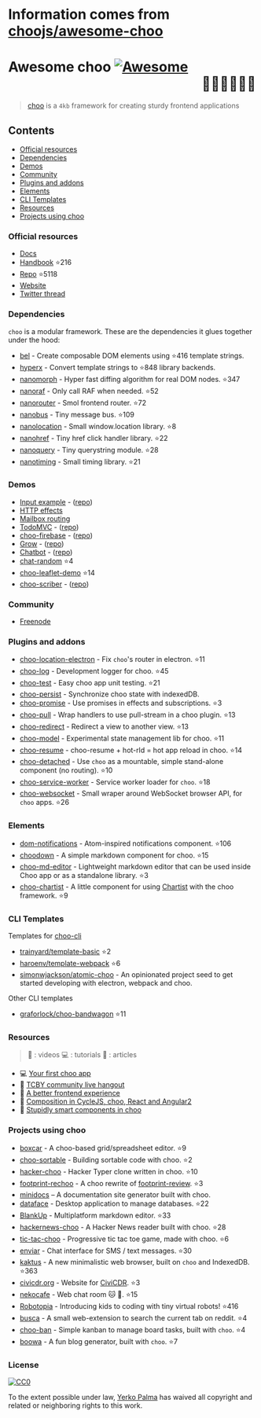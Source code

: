 # Information comes from [choojs/awesome-choo](https://github.com/choojs/awesome-choo)
# Awesome choo [![Awesome](https://cdn.rawgit.com/sindresorhus/awesome/d7305f38d29fed78fa85652e3a63e154dd8e8829/media/badge.svg)](https://github.com/sindresorhus/awesome) <div align="right">:steam_locomotive::train::train::train::train::train:</div>

> [choo](https://choo.io/) is a `4kb` framework for creating
> sturdy frontend applications

## Contents

- [Official resources](#official-resources)
- [Dependencies](#dependencies)
- [Demos](#demos)
- [Community](#community)
- [Plugins and addons](#plugins-and-addons)
- [Elements](#elements)
- [CLI Templates](#cli-templates)
- [Resources](#resources)
- [Projects using choo](#projects-using-choo)

### Official resources

- [Docs](https://github.com/yoshuawuyts/choo/blob/master/README.md)
- [Handbook](https://github.com/yoshuawuyts/choo-handbook) :star:216
- [Repo](https://github.com/yoshuawuyts/choo) :star:5118
- [Website](https://choo.io/)
- [Twitter thread](https://twitter.com/yoshuawuyts/status/730087077803528193)

### Dependencies
`choo` is a modular framework. These are the dependencies it glues together
under the hood:

- [bel](https://github.com/shama/bel) - Create composable DOM elements using :star:416
  template strings.
- [hyperx](https://github.com/substack/hyperx) - Convert template strings to :star:848
  library backends.
- [nanomorph](https://github.com/choojs/nanomorph) - Hyper fast diffing algorithm for real DOM nodes. :star:347
- [nanoraf](https://github.com/yoshuawuyts/nanoraf) - Only call RAF when needed. :star:52
- [nanorouter](https://github.com/choojs/nanorouter) - Smol frontend router. :star:72
- [nanobus](https://github.com/choojs/nanobus) - Tiny message bus. :star:109
- [nanolocation](https://github.com/choojs/nanolocation) - Small window.location library. :star:8
- [nanohref](https://github.com/choojs/nanohref) - Tiny href click handler library. :star:22
- [nanoquery](https://github.com/choojs/nanoquery) - Tiny querystring module. :star:28
- [nanotiming](https://github.com/choojs/nanotiming) - Small timing library. :star:21

### Demos

- [Input example](http://requirebin.com/?gist=e589473373b3100a6ace29f7bbee3186) - ([repo](https://github.com/yoshuawuyts/choo/tree/master/examples/title))
- [HTTP effects](https://hyperdev.com/#!/project/fork-fang)
- [Mailbox routing](https://github.com/yoshuawuyts/choo/tree/master/examples/mailbox)
- [TodoMVC](http://shuheikagawa.com/todomvc-choo) - ([repo](https://github.com/shuhei/todomvc-choo))
- [choo-firebase](https://choo-firebase-2ec21.firebaseapp.com) - ([repo](https://github.com/mw222rs/choo-firebase))
- [Grow](https://grow.static.land) - ([repo](https://github.com/sethvincent/grow))
- [Chatbot](http://chootbot.herokuapp.com) - ([repo](https://github.com/plaey/chatbot))
- [chat-random](https://github.com/akiva/chat-random) :star:4
- [choo-leaflet-demo](https://github.com/timwis/choo-leaflet-demo) :star:14
- [choo-scriber](https://zhouhansen.github.io/choo-scriber) - ([repo](https://github.com/ZhouHansen/choo-scriber))

### Community

- [Freenode](https://webchat.freenode.net/?channels=choo)

### Plugins and addons

- [choo-location-electron](https://github.com/bcomnes/choo-location-electron) - Fix `choo`'s router in electron. :star:11
- [choo-log](https://github.com/yoshuawuyts/choo-log) - Development logger for choo. :star:45
- [choo-test](https://github.com/mantoni/choo-test) - Easy choo app unit testing. :star:21
- [choo-persist](https://github.com/yoshuawuyts/choo-persist/) - Synchronize choo state with indexedDB.
- [choo-promise](https://github.com/rahatarmanahmed/choo-promise) - Use promises in effects and subscriptions. :star:3
- [choo-pull](https://github.com/yoshuawuyts/choo-pull) - Wrap handlers to use pull-stream in a choo plugin. :star:13
- [choo-redirect](https://github.com/yoshuawuyts/choo-redirect) - Redirect a view to another view. :star:13
- [choo-model](https://github.com/yoshuawuyts/choo-model) - Experimental state management lib for choo. :star:11
- [choo-resume](https://github.com/bengourley/choo-resume) - choo-resume + hot-rld = hot app reload in choo. :star:14
- [choo-detached](https://github.com/graforlock/choo-detached) - Use `choo` as a mountable, simple stand-alone component (no routing). :star:10
- [choo-service-worker](https://github.com/choojs/choo-service-worker) - Service worker loader for `choo`. :star:18
- [choo-websocket](https://github.com/YerkoPalma/choo-websocket) - Small wraper around WebSocket browser API, for `choo` apps. :star:26

### Elements

- [dom-notifications](https://github.com/finnp/dom-notifications) - Atom-inspired notifications component. :star:106
- [choodown](https://github.com/trainyard/choodown) - A simple markdown component for choo. :star:15
- [choo-md-editor](https://github.com/dbtek/choo-md-editor) - Lightweight markdown editor that can be used inside Choo app or as a standalone library. :star:3
- [choo-chartist](https://github.com/rexmortus/choo-chartist) - A little component for using [Chartist](https://gionkunz.github.io/chartist-js/) with the choo framework. :star:9

### CLI Templates

Templates for [choo-cli](https://github.com/trainyard/choo-cli)

- [trainyard/template-basic](https://github.com/trainyard/template-basic) :star:2
- [haroenv/template-webpack](https://github.com/haroenv/template-webpack) :star:6
- [simonwjackson/atomic-choo](https://github.com/simonwjackson/atomic-choo) - An opinionated project seed to get started developing with electron, webpack and choo.

Other CLI templates
- [graforlock/choo-bandwagon](https://github.com/graforlock/choo-bandwagon) :star:11

### Resources
> :movie_camera: : videos
> :computer: : tutorials
> :book: : articles

- :computer: [Your first choo app](https://yoshuawuyts.gitbooks.io/choo/content/02_your_first_app.html)
- :movie_camera: [TCBY community live hangout](https://www.youtube.com/watch?v=a97Mw2z1SAI)
- :book: [A better frontend experience](https://medium.com/@yoshuawuyts/a-better-frontend-experience-7b0498c85658)
- :book: [Composition in CycleJS, choo, React and Angular2](http://blog.krawaller.se/posts/composition-in-cyclejs-choo-react-and-angular2)
- :book: [Stupidly smart components in choo](http://blog.krawaller.se/posts/stupidly-smart-components-in-choo)

### Projects using choo

- [boxcar](https://github.com/toddself/boxcar) - A choo-based grid/spreadsheet editor. :star:9
- [choo-sortable](https://github.com/willkessler/choo-sortable) - Building sortable code with choo. :star:2
- [hacker-choo](https://github.com/mw222rs/hacker-choo) - Hacker Typer clone written in choo. :star:10
- [footprint-rechoo](https://github.com/npeihl/footprint-rechoo) - A choo rewrite of [footprint-review](http://github.com/sjcgis/footprint-review). :star:3
- [minidocs](https://github.com/freeman-lab/minidocs) – A documentation site generator built with choo.
- [dataface](https://github.com/timwis/dataface) - Desktop application to manage databases. :star:22
- [BlankUp](https://github.com/HoverBaum/BlankUp-Electron) - Multiplatform markdown editor. :star:33
- [hackernews-choo](https://github.com/kvnneff/hackernews-choo) - A Hacker News reader built with choo. :star:28
- [tic-tac-choo](https://github.com/YerkoPalma/tic-tac-toe) - Progressive tic tac toe game, made with choo. :star:6
- [enviar](https://github.com/timwis/enviar) - Chat interface for SMS / text messages. :star:30
- [kaktus](https://github.com/kaktus/kaktus) - A new minimalistic web browser, built on `choo` and IndexedDB. :star:363
- [civicdr.org](https://github.com/CiviCDR/civicdr.org) - Website for [CiviCDR](https://civicdr.org/). :star:3
- [nekocafe](https://github.com/notenoughneon/nekocafe) - Web chat room :cat: :speech_balloon:. :star:15
- [Robotopia](https://github.com/robotopia-x/robotopia) - Introducing kids to coding with tiny virtual robots! :star:416
- [busca](https://github.com/afk-mcz/busca) - A small web-extension to search the current tab on reddit. :star:4
- [choo-ban](https://github.com/luizbaldi/choo-ban) - Simple kanban to manage board tasks, built with `choo`. :star:4
- [boowa](https://github.com/boowajs/boowa) - A fun blog generator, built with `choo`. :star:7

### License

[![CC0](http://mirrors.creativecommons.org/presskit/buttons/88x31/svg/cc-zero.svg)](https://creativecommons.org/publicdomain/zero/1.0/)

To the extent possible under law, [Yerko Palma](https://github.com/YerkoPalma) has waived all copyright and related or neighboring rights to this work.

